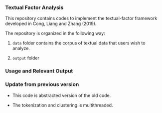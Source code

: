 

### Textual Factor Analysis

This repository contains codes to implement the textual-factor framework developed in Cong, Liang and Zhang (2019). 

The repository is organized in the following way:

1. ``data`` folder contains the corpus of textual data that users wish to analyze. 

2. ``output`` folder 


### Usage and Relevant Output

### Update from previous version

* This code is abstracted version of the old code.

* The tokenization and clustering is multithreaded.
